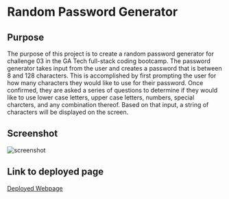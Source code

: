 # Random Password Generator
## Purpose
The purpose of this project is to create a random password generator for challenge 03 in the GA Tech full-stack coding bootcamp. The password generator takes input from the user and creates a password that is between 8 and 128 characters. This is accomplished by first prompting the user for how many characters they would like to use for their password. Once confirmed, they are asked a series of questions to determine if they would like to use lower case letters, upper case letters, numbers, special charcters, and any combination thereof. Based on that input, a string of characters will be displayed on the screen. 

## Screenshot
![screenshot](./assets/)

## Link to deployed page
[Deployed Webpage](https://jeremystevens515.github.io/random-password-generator/)